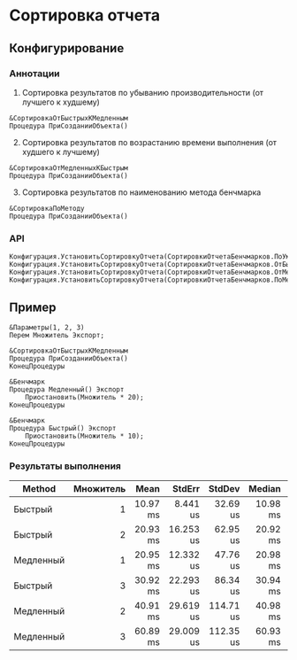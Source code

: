 # Сортировка отчета

## Конфигурирование

### Аннотации

1. Сортировка результатов по убыванию производительности (от лучшего к худшему)
```bsl
&СортировкаОтБыстрыхКМедленным
Процедура ПриСозданииОбъекта()
```

2. Сортировка результатов по возрастанию времени выполнения (от худшего к лучшему)
```bsl
&СортировкаОтМедленныхКБыстрым
Процедура ПриСозданииОбъекта()
```

3. Сортировка результатов по наименованию метода бенчмарка
```bsl
&СортировкаПоМетоду
Процедура ПриСозданииОбъекта()
```

### API

```bsl
Конфигурация.УстановитьСортировкуОтчета(СортировкиОтчетаБенчмарков.ПоУмолчанию);
Конфигурация.УстановитьСортировкуОтчета(СортировкиОтчетаБенчмарков.ОтБыстрыхКМедленным);
Конфигурация.УстановитьСортировкуОтчета(СортировкиОтчетаБенчмарков.ОтМедленныхКБыстрым);
Конфигурация.УстановитьСортировкуОтчета(СортировкиОтчетаБенчмарков.ПоМетоду);
```

## Пример

```bsl
&Параметры(1, 2, 3)
Перем Множитель Экспорт;

&СортировкаОтБыстрыхКМедленным
Процедура ПриСозданииОбъекта()
КонецПроцедуры

&Бенчмарк
Процедура Медленный() Экспорт
	Приостановить(Множитель * 20);
КонецПроцедуры

&Бенчмарк
Процедура Быстрый() Экспорт
	Приостановить(Множитель * 10);
КонецПроцедуры
```

### Результаты выполнения

| Method    | Множитель |     Mean |    StdErr |    StdDev |   Median |  Op/s |
|-----------|----------:|---------:|----------:|----------:|---------:|------:|
| Быстрый   |         1 | 10.97 ms |  8.441 us |  32.69 us | 10.98 ms | 91.17 |
| Быстрый   |         2 | 20.93 ms | 16.253 us |  62.95 us | 20.92 ms | 47.77 |
| Медленный |         1 | 20.95 ms | 12.332 us |  47.76 us | 20.98 ms | 47.73 |
| Быстрый   |         3 | 30.92 ms | 22.293 us |  86.34 us | 30.94 ms | 32.34 |
| Медленный |         2 | 40.91 ms | 29.619 us | 114.71 us | 40.98 ms | 24.44 |
| Медленный |         3 | 60.89 ms | 29.009 us | 112.35 us | 60.93 ms | 16.42 |

